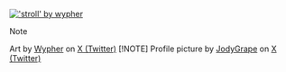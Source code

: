 <a target="_blank" href="https://twitter.com/wypher2/status/1674896594406178816"><img src="https://pbs.twimg.com/media/Fz5tkvyWcAAFmPT?format=jpg&name=large" alt="'stroll' by wypher"></a>
> [!NOTE]
> Art by <a target="_blank" href="https://x.com/wypher2">Wypher</a> on <a target="_blank" href="https://x.com/wypher2/status/1674896594406178816">X (Twitter)</a>
> [!NOTE]
> Profile picture by <a target="_blank" href="https://x.com/JodyGrape">JodyGrape</a> on <a target="_blank" href="https://x.com/JodyGrape/status/1651919189458780161">X (Twitter)</a>
